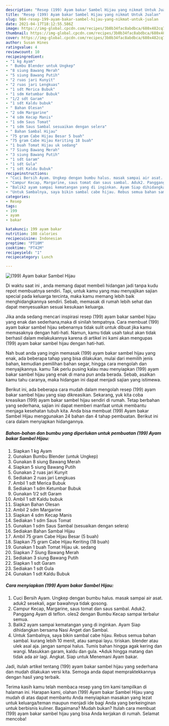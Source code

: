 ```yaml
---
description: "Resep (199) Ayam bakar Sambel Hijau yang nikmat Untuk Jualan"
title: "Resep (199) Ayam bakar Sambel Hijau yang nikmat Untuk Jualan"
slug: 984-resep-199-ayam-bakar-sambel-hijau-yang-nikmat-untuk-jualan
date: 2021-04-17T18:12:55.586Z
image: https://img-global.cpcdn.com/recipes/3b0b34fac8abdbca/680x482cq70/199-ayam-bakar-sambel-hijau-foto-resep-utama.jpg
thumbnail: https://img-global.cpcdn.com/recipes/3b0b34fac8abdbca/680x482cq70/199-ayam-bakar-sambel-hijau-foto-resep-utama.jpg
cover: https://img-global.cpcdn.com/recipes/3b0b34fac8abdbca/680x482cq70/199-ayam-bakar-sambel-hijau-foto-resep-utama.jpg
author: Susan Hines
ratingvalue: 4
reviewcount: 10
recipeingredient:
- "1 kg Ayam"
- " Bumbu Blender untuk Ungkep"
- "8 siung Bawang Merah"
- "5 siung Bawang Putih"
- "2 ruas jari Kunyit"
- "2 ruas jari Lengkuas"
- "1 sdt Merica Bubuk"
- "1 sdm Ketumbar Bubuk"
- "1/2 sdt Garam"
- "1 sdt Kaldu bubuk"
- " Bahan Olesan"
- "2 sdm Margarine"
- "4 sdm Kecap Manis"
- "1 sdm Saus Tomat"
- "1 sdm Saus Sambal sesuaikan dengan selera"
- " Bahan Sambal Hijau"
- "75 gram Cabe Hijau Besar 5 buah"
- "75 gram Cabe Hijau Keriting 18 buah"
- "1 buah Tomat Hijau uk sedang"
- "7 Siung Bawang Merah"
- "3 siung Bawang Putih"
- "1 sdt Garam"
- "1 sdt Gula"
- "1 sdt Kaldu Bubuk"
recipeinstructions:
- "Cuci Bersih Ayam. Ungkep dengan bumbu halus. masak sampai air asat. aduk2 sesekali, agar bawahnya tidak gosong."
- "Campur Kecap, Margarine, saus tomat dan saus sambal. Aduk2. Panggang Ayam di teflon. oles2 dengan Bumbu Kecap sampai terbalur semua."
- "Balik2 ayam sampai kematangan yang di inginkan. Ayam Siap dihidangkan bersama Nasi Anget dan Sambal."
- "Untuk Sambalnya, saya bikin sambal cabe hijau. Rebus semua bahan sambal. kurang lebih 10 menit, atau sampai layu. tiriskan. blender atau ulek asal aja. jangan sampai halus. Tumis bahan hingga agak kering dan wangi. Masukkan garam, kaldu dan gula. •Aduk hingga matang dan tidak ada air lagi. Angkat. Siap untuk Menemani Ayam bakar."
categories:
- Resep
tags:
- 199
- ayam
- bakar

katakunci: 199 ayam bakar 
nutrition: 108 calories
recipecuisine: Indonesian
preptime: "PT10M"
cooktime: "PT42M"
recipeyield: "1"
recipecategory: Lunch

---
```



![(199) Ayam bakar Sambel Hijau](https://img-global.cpcdn.com/recipes/3b0b34fac8abdbca/680x482cq70/199-ayam-bakar-sambel-hijau-foto-resep-utama.jpg)

Di waktu  saat ini , anda memang dapat membeli hidangan jadi tanpa kudu repot membuatnya sendiri. Tapi, untuk kamu yang mau menyajikan sajian special pada keluarga tercinta, maka kamu memang lebih baik menghidangkannya sendiri. Sebab, memasak di rumah lebih sehat dan dapat menyesuaikan sesuai kesukaan keluarga.

Jika anda sedang mencari inspirasi resep (199) ayam bakar sambel hijau yang enak dan sederhana,maka di sinilah tempatnya. Cara membuat (199) ayam bakar sambel hijau  sebenarnya tidak sulit untuk dibuat jika kamu memasaknya dengan hati-hati. Namun, kamu tidak usah takut akan tidak berhasil dalam melakukannya 
karena di artikel ini kami akan mengupas (199) ayam bakar sambel hijau dengan hati-hati.  



Nah buat anda yang ingin memasak (199) ayam bakar sambel hijau yang enak, ada beberapa tahap yang bisa dilakukan, mulai dari memilih jenis bahan, kemudian pemilihan bahan segar, hingga cara mengolah dan menyajikannya. kamu Tak perlu pusing kalau mau menyiapkan (199) ayam bakar sambel hijau yang enak di mana pun anda berada. Sebab, asalkan kamu  tahu caranya, maka hidangan ini dapat menjadi sajian yang istimewa.

Berikut ini, ada beberapa cara mudah dalam mengolah resep (199) ayam bakar sambel hijau yang siap dikreasikan. Sekarang, yuk kita coba kreasikan (199) ayam bakar sambel hijau sendiri di rumah. Tetap berbahan yang sederhana, sajian ini dapat memberi manfaat untuk membantu menjaga kesehatan tubuh kita. Anda bisa membuat (199) Ayam bakar Sambel Hijau menggunakan 24 bahan dan 4 tahap pembuatan. Berikut ini cara dalam menyiapkan hidangannya.

<!--inarticleads1-->

##### Bahan-bahan dan bumbu yang diperlukan untuk pembuatan (199) Ayam bakar Sambel Hijau:

1. Siapkan 1 kg Ayam
1. Gunakan  Bumbu Blender (untuk Ungkep)
1. Gunakan 8 siung Bawang Merah
1. Siapkan 5 siung Bawang Putih
1. Gunakan 2 ruas jari Kunyit
1. Sediakan 2 ruas jari Lengkuas
1. Ambil 1 sdt Merica Bubuk
1. Sediakan 1 sdm Ketumbar Bubuk
1. Gunakan 1/2 sdt Garam
1. Ambil 1 sdt Kaldu bubuk
1. Siapkan  Bahan Olesan
1. Ambil 2 sdm Margarine
1. Siapkan 4 sdm Kecap Manis
1. Sediakan 1 sdm Saus Tomat
1. Gunakan 1 sdm Saus Sambal (sesuaikan dengan selera)
1. Sediakan  Bahan Sambal Hijau
1. Ambil 75 gram Cabe Hijau Besar (5 buah)
1. Siapkan 75 gram Cabe Hijau Keriting (18 buah)
1. Gunakan 1 buah Tomat Hijau uk. sedang
1. Siapkan 7 Siung Bawang Merah
1. Sediakan 3 siung Bawang Putih
1. Siapkan 1 sdt Garam
1. Sediakan 1 sdt Gula
1. Gunakan 1 sdt Kaldu Bubuk




<!--inarticleads2-->

##### Cara menyiapkan (199) Ayam bakar Sambel Hijau:

1. Cuci Bersih Ayam. Ungkep dengan bumbu halus. masak sampai air asat. aduk2 sesekali, agar bawahnya tidak gosong.
1. Campur Kecap, Margarine, saus tomat dan saus sambal. Aduk2. Panggang Ayam di teflon. oles2 dengan Bumbu Kecap sampai terbalur semua.
1. Balik2 ayam sampai kematangan yang di inginkan. Ayam Siap dihidangkan bersama Nasi Anget dan Sambal.
1. Untuk Sambalnya, saya bikin sambal cabe hijau. Rebus semua bahan sambal. kurang lebih 10 menit, atau sampai layu. tiriskan. blender atau ulek asal aja. jangan sampai halus. Tumis bahan hingga agak kering dan wangi. Masukkan garam, kaldu dan gula. •Aduk hingga matang dan tidak ada air lagi. Angkat. Siap untuk Menemani Ayam bakar.




Jadi, itulah artikel tentang  (199) ayam bakar sambel hijau  yang sederhana dan mudah dilakukan versi kita. Semoga anda dapat mempraktekkannya dengan hasil yang terbaik. 

Terima kasih kamu telah membaca resep yang tim kami tampilkan di halaman ini. Harapan kami, olahan  (199) Ayam bakar Sambel Hijau yang mudah di atas dapat membantu Anda menyiapkan masakan yang lezat untuk keluarga/teman maupun menjadi ide bagi Anda yang berkeinginan untuk berbisnis kuliner. Bagaimana? Mudah bukan? Itulah cara membuat (199) ayam bakar sambel hijau yang bisa Anda kerjakan di rumah. Selamat mencoba!

